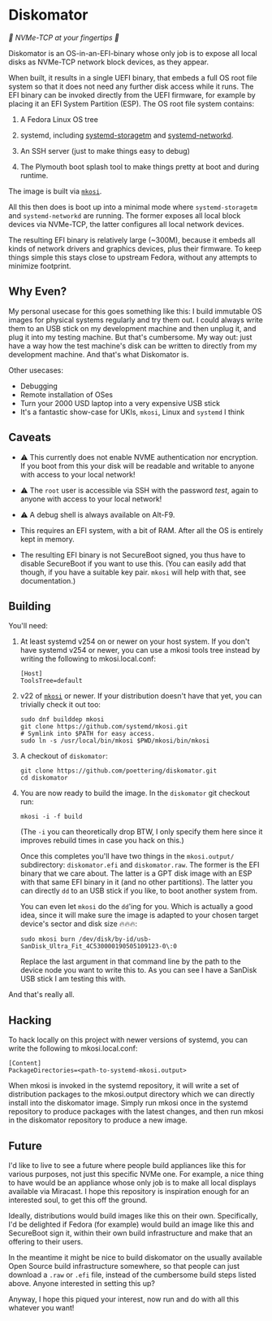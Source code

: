 # Diskomator

*🦠 NVMe-TCP at your fingertips 🦠*

Diskomator is an OS-in-an-EFI-binary whose only job is to expose all
local disks as NVMe-TCP network block devices, as they appear.

When built, it results in a single UEFI binary, that embeds a full OS
root file system so that it does not need any further disk access
while it runs. The EFI binary can be invoked directly from the UEFI
firmware, for example by placing it an EFI System Partition (ESP). The
OS root file system contains:

1. A Fedora Linux OS tree

2. systemd, including
[systemd-storagetm](https://www.freedesktop.org/software/systemd/man/latest/systemd-storagetm.html)
and
[systemd-networkd](https://www.freedesktop.org/software/systemd/man/latest/systemd-networkd.html).

3. An SSH server (just to make things easy to debug)

4. The Plymouth boot splash tool to make things pretty at boot and during runtime.

The image is built via [`mkosi`](https://github.com/systemd/mkosi).

All this then does is boot up into a minimal mode where
`systemd-storagetm` and `systemd-networkd` are running. The former
exposes all local block devices via NVMe-TCP, the latter configures
all local network devices.

The resulting EFI binary is relatively large (~300M), because it
embeds all kinds of network drivers and graphics devices, plus their
firmware. To keep things simple this stays close to upstream Fedora,
without any attempts to minimize footprint.

## Why Even?

My personal usecase for this goes something like this: I build
immutable OS images for physical systems regularly and try them out. I
could always write them to an USB stick on my development machine and
then unplug it, and plug it into my testing machine. But that's
cumbersome. My way out: just have a way how the test machine's disk
can be written to directly from my development machine. And that's
what Diskomator is.

Other usecases:
* Debugging
* Remote installation of OSes
* Turn your 2000 USD laptop into a very expensive USB stick
* It's a fantastic show-case for UKIs, `mkosi`, Linux and `systemd` I think

## Caveats

* ⚠️ This currently does not enable NVME authentication nor
  encryption. If you boot from this your disk will be readable and
  writable to anyone with access to your local network!

* ⚠️ The `root` user is accessible via SSH with the password *test*,
  again to anyone with access to your local network!

* ⚠️ A debug shell is always available on Alt-F9.

* This requires an EFI system, with a bit of RAM. After all the OS
  is entirely kept in memory.

* The resulting EFI binary is not SecureBoot signed, you thus have to
  disable SecureBoot if you want to use this. (You can easily add that
  though, if you have a suitable key pair. `mkosi` will help with
  that, see documentation.)

## Building

You'll need:

1. At least systemd v254 on or newer on your host system. If you don't have
   systemd v254 or newer, you can use a mkosi tools tree instead by writing
   the following to mkosi.local.conf:

   ```
   [Host]
   ToolsTree=default
   ```

2. v22 of [`mkosi`](https://github.com/systemd/mkosi) or newer. If
   your distribution doesn't have that yet, you can trivially check it
   out too:

   ```
   sudo dnf builddep mkosi
   git clone https://github.com/systemd/mkosi.git
   # Symlink into $PATH for easy access.
   sudo ln -s /usr/local/bin/mkosi $PWD/mkosi/bin/mkosi
   ```

3. A checkout of `diskomator`:

   ```
   git clone https://github.com/poettering/diskomator.git
   cd diskomator
   ```

4. You are now ready to build the image. In the `diskomator` git
   checkout run:

   ```
   mkosi -i -f build
   ```

   (The `-i` you can theoretically drop BTW, I only specify them here since it
   improves rebuild times in case you hack on this.)

   Once this completes you'll have two things in the `mkosi.output/`
   subdirectory: `diskomator.efi` and `diskomator.raw`. The former is
   the EFI binary that we care about. The latter is a GPT disk image
   with an ESP with that same EFI binary in it (and no other
   partitions). The latter you can directly `dd` to an USB stick if
   you like, to boot another system from.

   You can even let `mkosi` do the `dd`'ing for you. Which is actually
   a good idea, since it will make sure the image is adapted to your
   chosen target device's sector and disk size 🔥🔥🔥:

   ```
   sudo mkosi burn /dev/disk/by-id/usb-SanDisk_Ultra_Fit_4C530000190505109123-0\:0
   ```

   Replace the last argument in that command line by the path to the
   device node you want to write this to. As you can see I have a
   SanDisk USB stick I am testing this with.

And that's really all.

## Hacking

To hack locally on this project with newer versions of systemd, you can write
the following to mkosi.local.conf:

```
[Content]
PackageDirectories=<path-to-systemd-mkosi.output>
```

When mkosi is invoked in the systemd repository, it will write a set of
distribution packages to the mkosi.output directory which we can directly
install into the diskomator image. Simply run mkosi once in the systemd
repository to produce packages with the latest changes, and then run mkosi in
the diskomator repository to produce a new image.

## Future

I'd like to live to see a future where people build appliances like
this for various purposes, not just this specific NVMe one. For
example, a nice thing to have would be an appliance whose only job is
to make all local displays available via Miracast. I hope this
repository is inspiration enough for an interested soul, to get this
off the ground.

Ideally, distributions would build images like this on their
own. Specifically, I'd be delighted if Fedora (for example) would
build an image like this and SecureBoot sign it, within their own
build infrastructure and make that an offering to their users.

In the meantime it might be nice to build diskomator on the usually
available Open Source build infrastructure somewhere, so that people
can just download a `.raw` or `.efi` file, instead of the cumbersome
build steps listed above. Anyone interested in setting this up?

Anyway, I hope this piqued your interest, now run and do with all this
whatever you want!
